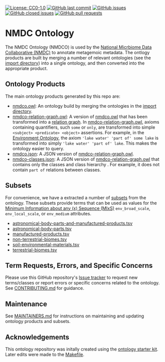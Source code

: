 
<!-- ![Build Status](https://github.com/microbiomedata/nmdc-ontology/workflows/CI/badge.svg) -->
[![License: CC0-1.0](https://img.shields.io/badge/License-CC0%201.0-lightgrey.svg)](https://github.com/microbiomedata/nmdc-ontology/blob/main/LICENSE)
[![GitHub last commit](https://img.shields.io/github/last-commit/microbiomedata/nmdc-ontology?branch=main&kill_cache=1)](https://github.com/microbiomedata/nmdc-ontology/commits)
[![GitHub issues](https://img.shields.io/github/issues/microbiomedata/nmdc-ontology?branch=master&kill_cache=1)](https://github.com/microbiomedata/nmdc-ontology/issues)
[![GitHub closed issues](https://img.shields.io/github/issues-closed-raw/microbiomedata/nmdc-ontology?branch=main&kill_cache=1)](https://github.com/microbiomedata/nmdc-ontology/issues?q=is%3Aissue+is%3Aclosed)
[![GitHub pull requests](https://img.shields.io/github/issues-pr-raw/microbiomedata/nmdc-ontology?branch=main&kill_cache=1)](https://github.com/microbiomedata/nmdc-ontology/pulls)

# NMDC Ontology

The NMDC Ontology (NMDCO) is used  by the [National Micrbiome Data Collaborative (NMDC)](https://microbiomedata.org) to annotate metagemoic metadata. The ontlogy products are built by merging a number of relevant ontologies (see the [import directory](src/ontology/imports/)) into a single ontology, and then converted into the appropriate product.

## Ontology Products

The main ontology products generated by this repo are:
- [nmdco.owl](nmdco.owl): An ontology build by merging the ontologies in the [import directory](src/ontology/imports/).
- [nmdco-relation-graph.owl](nmdco-relation-graph.owl): A version of [nmdco.owl](nmdco.owl) that has been transformed into a [relation graph](https://github.com/balhoff/relation-graph). In [nmdco-relation-graph.owl](nmdco-relation-graph.owl), axioms containing quantifiers, such `some` or `only`, are transformed into simple `<subject> <predicate> <object>` assertions. For example, in the [Environment Ontology](https://github.com/EnvironmentOntology/envo), the axiom `'lake water' 'part of' some lake` is transformed into simply `'lake water' 'part of' lake`.  This makes the ontology easier to query.
- [nmdco.json](nmdco.json): A JSON version of [nmdco-relation-graph.owl](nmdco-relation-graph.owl).
- [nmdco-classes.json](nmdco-classes.json): A JSON version of [nmdco-relation-graph.owl](nmdco-relation-graph.owl) that contains only the classes and class hierarchy . For example, it does not contain `part of` relations between classes.

## Subsets

For convenience, we have a extracted a number of [subsets](subsets/) from the ontology. These subsets provide terms that can be used as values for the [Minimum Information about any (x) Sequence (MIxS)](https://gensc.org/mixs) `env_broad_scale`, `env_local_scale`, or `env_medium` attributes.  
- [astronomical-body-parts-and-manufactured-products.tsv](subsets/astronomical-body-parts-and-manufactured-products.tsv)
- [astronomical-body-parts.tsv](subsets/astronomical-body-parts.tsv)
- [manufactured-products.tsv](subsets/manufactured-products.tsv)
- [non-terrestrial-biomes.tsv](subsets/non-terrestrial-biomes.tsv)
- [soil-environmental-materials.tsv](subsets/soil-environmental-materials.tsv)
- [terrestrial-biomes.tsv](subsets/terrestrial-biomes.tsv)

## Term Requests, Errors, and Specific Concerns
Please use this GitHub repository's [Issue tracker](https://github.com/microbiomedata/nmdc-ontology/issues) to request new terms/classes or report errors or specific concerns related to the ontology. See [CONTRIBUTING.md](CONTRIBUTING.md) for guidance.

## Maintenance

See [MAINTAINERS.md](MAINTAINERS.md) for instructions on maintaining and updating ontology products and subsets.

## Acknowledgements

This ontology repository was initally created using the [ontology starter kit](https://github.com/INCATools/ontology-starter-kit). Later edits were made to the [Makefile](src/onotology/Makefile).
